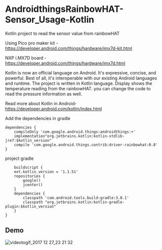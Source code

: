 # AndroidthingsRainbowHAT-Sensor_Usage-Kotlin
Kotlin project to read the sensor value from rainbowHAT

Using Pico pro maker kit - https://developer.android.com/things/hardware/imx7d-kit.html

NXP i.MX7D board - https://developer.android.com/things/hardware/imx7d.html

Kotlin is now an official language on Android. It's expressive, concise, and powerful. Best of all, it's interoperable with our existing Android languages and runtime. The project is written in Kotlin language. Display shows the temperature reading from the rainbowHAT. you can change the code to read the pressure information as well.

Read more about Kotlin in Android- https://developer.android.com/kotlin/index.html


Add the dependencies in gradle
```
dependencies {
    compileOnly 'com.google.android.things:androidthings:+'
    implementation"org.jetbrains.kotlin:kotlin-stdlib-jre7:$kotlin_version"
    compile 'com.google.android.things.contrib:driver-rainbowhat:0.8'
}
```

project gradle
```
    buildscript {
    ext.kotlin_version = '1.1.51'
    repositories {
        google()
        jcenter()
    }
    dependencies {
        classpath 'com.android.tools.build:gradle:3.0.1'
        classpath "org.jetbrains.kotlin:kotlin-gradle-plugin:$kotlin_version"
    }
}
```
## Demo

![videotogif_2017 12 27_23 21 32](https://user-images.githubusercontent.com/18279724/34388973-dfba8252-eb5c-11e7-974f-054cc27b38f0.gif)






